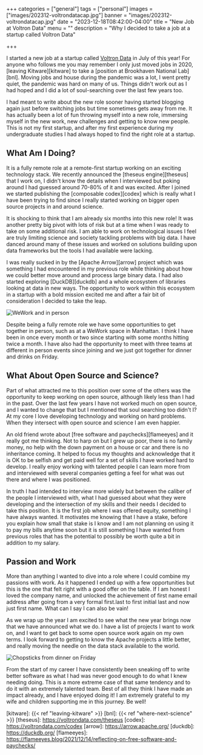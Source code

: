 +++
categories = ["general"]
tags = ["personal"]
images = ["images/202312-voltrondatacap.jpg"]
banner = "images/202312-voltrondatacap.jpg"
date = "2023-12-18T08:42:00-04:00"
title = "New Job at Voltron Data"
menu = ""
description = "Why I decided to take a job at a startup called Voltron Data"

+++

I started a new job at a startup called [Voltron Data][voltrondata] in July of this year! For anyone who follows me you may remember I only just moved jobs in 2020, [leaving Kitware][kitware] to take a [position at Brookhaven National Lab][bnl]. Moving jobs and house during the pandemic was a lot, I went pretty quiet, the pandemic was hard on many of us. Things didn't work out as I had hoped and I did a lot of soul-searching over the last few years too.

I had meant to write about the new role sooner having started blogging again just before switching jobs but time sometimes gets away from me. It has actually been a lot of fun throwing myself into a new role, immersing myself in the new work, new challenges and getting to know new people. This is not my first startup, and after my first experience during my undergraduate studies I had always hoped to find the right role at a startup.

What Am I Doing?
----------------

It is a fully remote role at a remote-first startup working on an exciting technology stack. We recently announced the [theseus engine][theseus] that I work on, I didn't know the details when I interviewed but poking around I had guessed around 70-80% of it and was excited. After I joined we started publishing the [composable codex][codex] which is really what I have been trying to find since I really started working on bigger open source projects in and around science.

It is shocking to think that I am already six months into this new role! It was another pretty big pivot with lots of risk but at a time when I was ready to take on some additional risk. I am able to work on technological issues I feel are truly limiting science and society tackling problems with big data. I have danced around many of these issues and worked on solutions building upon data frameworks but the tools I had available were lacking.

I was really sucked in by the [Apache Arrow][arrow] project which was something I had encountered in my previous role while thinking about how we could better move around and process large binary data. I had also started exploring [DuckDB][duckdb] and a whole ecosystem of libraries looking at data in new ways. The opportunity to work within this ecosystem in a startup with a bold mission excited me and after a fair bit of consideration I decided to take the leap.

![WeWork and in person](/images/202312-wework.jpg)

Despite being a fully remote role we have some opportunities to get together in person, such as at a WeWork space in Manhattan. I think I have been in once every month or two since starting with some months hitting twice a month. I have also had the opportunity to meet with three teams at different in person events since joining and we just got together for dinner and drinks on Friday.

What About Open Source and Science?
-----------------------------------

Part of what attracted me to this position over some of the others was the opportunity to keep working on open source, although likely less than I had in the past. Over the last few years I have not worked much on open source, and I wanted to change that but I mentioned that soul searching too didn't I? At my core I love developing technology and working on hard problems. When they intersect with open source and science I am even happier.

An old friend wrote about [free software and paychecks][flameeyes] and it really got me thinking. Not to harp on but I grew up poor, there is no family money, no help with the down payment on a house or car and there is no inheritance coming. It helped to focus my thoughts and acknowledge that it is OK to be selfish and get paid well for a set of skills I have worked hard to develop. I really enjoy working with talented people I can learn more from and interviewed with several companies getting a feel for what was out there and where I was positioned.

In truth I had intended to interview more widely but between the caliber of the people I interviewed with, what I had guessed about what they were developing and the intersection of my skills and their needs I decided to take this position. It is the first job where I was offered equity, something I have always wanted. It motivates me knowing that I have a stake, before you explain how small that stake is I know and I am not planning on using it to pay my bills anytime soon but it is still something I have wanted from previous roles that has the potential to possibly be worth quite a bit in addition to my salary.

Passion and Work
----------------

More than anything I wanted to dive into a role where I could combine my passions with work. As it happened I ended up with a few opportunities but this is the one that felt right with a good offer on the table. If I am honest I loved the company name, and unlocked the achievement of first name email address after going from a very formal first.last to first initial last and now just first name. What can I say I can also be vain!

As we wrap up the year I am excited to see what the new year brings now that we have announced what we do. I have a list of projects I want to work on, and I want to get back to some open source work again on my own terms. I look forward to getting to know the Apache projects a little better, and really moving the needle on the data stack available to the world.

![Chopsticks from dinner on Friday](/images/202312-chopsticks.jpg)

From the start of my career I have consistently been sneaking off to write better software as what I had was never good enough to do what I knew needing doing. This is a more extreme case of that same tendency and to do it with an extremely talented team. Best of all they think I have made an impact already, and I have enjoyed doing it! I am extremely grateful to my wife and children supporting me in this journey. Be well!

[voltrondata]: https://voltrondata.com/
[kitware]: {{< ref "leaving-kitware" >}}
[bnl]: {{< ref "where-next-science" >}}
[theseus]: https://voltrondata.com/theseus
[codex]: https://voltrondata.com/codex
[arrow]: https://arrow.apache.org/
[duckdb]: https://duckdb.org/
[flameeyes]: https://flameeyes.blog/2021/12/14/reflecting-on-free-software-and-paychecks/
